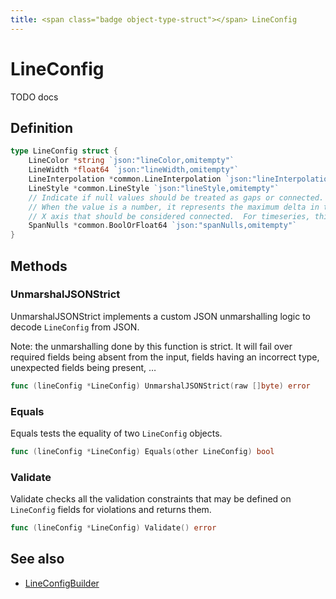 ```yaml
---
title: <span class="badge object-type-struct"></span> LineConfig
---
```

# <span class="badge object-type-struct"></span> LineConfig

TODO docs

## Definition

```go
type LineConfig struct {
    LineColor *string `json:"lineColor,omitempty"`
    LineWidth *float64 `json:"lineWidth,omitempty"`
    LineInterpolation *common.LineInterpolation `json:"lineInterpolation,omitempty"`
    LineStyle *common.LineStyle `json:"lineStyle,omitempty"`
    // Indicate if null values should be treated as gaps or connected.
    // When the value is a number, it represents the maximum delta in the
    // X axis that should be considered connected.  For timeseries, this is milliseconds
    SpanNulls *common.BoolOrFloat64 `json:"spanNulls,omitempty"`
}
```
## Methods

### <span class="badge object-method"></span> UnmarshalJSONStrict

UnmarshalJSONStrict implements a custom JSON unmarshalling logic to decode `LineConfig` from JSON.

Note: the unmarshalling done by this function is strict. It will fail over required fields being absent from the input, fields having an incorrect type, unexpected fields being present, …

```go
func (lineConfig *LineConfig) UnmarshalJSONStrict(raw []byte) error
```

### <span class="badge object-method"></span> Equals

Equals tests the equality of two `LineConfig` objects.

```go
func (lineConfig *LineConfig) Equals(other LineConfig) bool
```

### <span class="badge object-method"></span> Validate

Validate checks all the validation constraints that may be defined on `LineConfig` fields for violations and returns them.

```go
func (lineConfig *LineConfig) Validate() error
```

## See also

 * <span class="badge builder"></span> [LineConfigBuilder](./builder-LineConfigBuilder.md)
